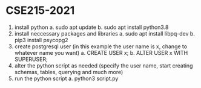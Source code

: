 # CSE215-2021
1. install python
  a. sudo apt update
  b. sudo apt install python3.8
2. install neccessary packages and libraries 
  a. sudo apt install libpq-dev
  b. pip3 install psycopg2
3. create postgresql user (in this example the user name is x, change to whatever name you want)
  a. CREATE USER x;
  b. ALTER USER x WITH SUPERUSER;
4. alter the python script as needed (specify the user name, start creating schemas, tables, querying and much more)
5. run the python script
  a. python3 script.py
